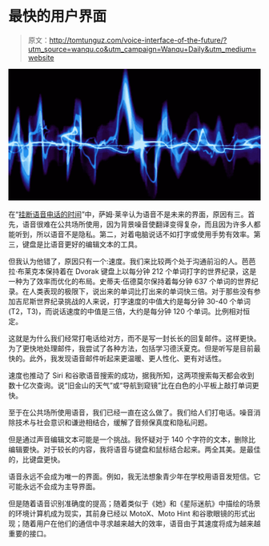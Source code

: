 # 最快的用户界面

> 原文：<http://tomtunguz.com/voice-interface-of-the-future/?utm_source=wanqu.co&utm_campaign=Wanqu+Daily&utm_medium=website>

![image](img/e75dee28dd1ff6991a6067db6aef17a5.png)

在“[挂断语音电话的时间](https://www.theinformation.com/Time-to-Hang-up-on-Voice)”中，萨姆·莱辛认为语音不是未来的界面，原因有三。首先，语音很难在公共场所使用，因为背景噪音使翻译变得复杂，而且因为许多人都能听到，所以语音不是隐私。第二，对着电脑说话不如打字或使用手势有效率。第三，键盘是比语音更好的编辑文本的工具。

但我认为他错了，原因只有一个:速度。我们来比较两个处于沟通前沿的人。芭芭拉·布莱克本保持着在 Dvorak 键盘上以每分钟 212 个单词打字的世界纪录，这是一种为了效率而优化的布局。史蒂夫·伍德莫尔保持着每分钟 637 个单词的世界纪录。在人类表现的极限下，说出来的单词比打出来的单词快三倍。对于那些没有参加吉尼斯世界纪录挑战的人来说，打字速度的中值大约是每分钟 30-40 个单词(T2，T3)，而说话速度的中值是三倍，大约是每分钟 120 个单词。比例相对恒定。

这就是为什么我们经常打电话给对方，而不是写一封长长的回复邮件。这样更快。为了更快地处理邮件，我尝试了各种方法，包括学习德沃夏克。但是听写是目前最快的。此外，我发现语音邮件听起来更温暖、更人性化、更有对话性。

速度也推动了 Siri 和谷歌语音搜索的成功，据我所知，这两项搜索每天都会收到数十亿次查询。说“旧金山的天气”或“导航到窥镜”比在白色的小平板上敲打单词更快。

至于在公共场所使用语音，我们已经一直在这么做了。我们给人们打电话。噪音消除技术与社会意识和谦逊相结合，缓解了音频保真度和隐私问题。

但是通过声音编辑文本可能是一个挑战。我怀疑对于 140 个字符的文本，删除比编辑要快。对于较长的内容，我将语音与键盘和鼠标结合起来。两全其美。是最佳的，比键盘更快。

语音永远不会成为唯一的界面。例如，我无法想象青少年在学校用语音发短信。它可能永远不会成为主导界面。

但是随着语音识别准确度的提高；随着类似于《她》和《星际迷航》中描绘的场景的环境计算机成为现实，其前身已经以 MotoX、Moto Hint 和谷歌眼镜的形式出现；随着用户在他们的通信中寻求越来越大的效率，语音由于其速度将成为越来越重要的接口。